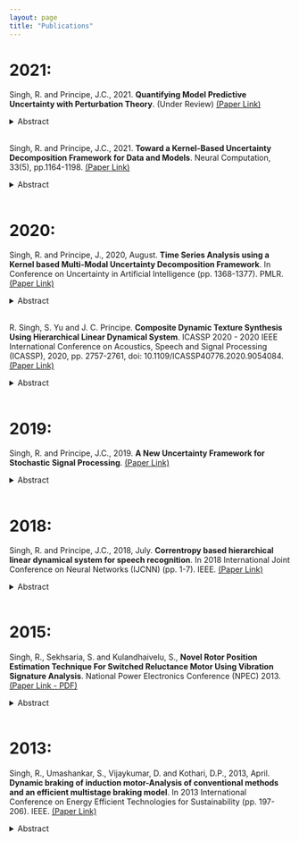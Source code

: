 ```yaml
---
layout: page
title: "Publications"
---
```


2021:
===
Singh, R. and Principe, J.C., 2021. **Quantifying Model Predictive Uncertainty with Perturbation Theory**. (Under Review) [(Paper Link)](https://arxiv.org/abs/2109.10888)
<details>
<summary> Abstract </summary>
<br>
We propose a framework for predictive uncertainty quantification of a neural network that replaces the conventional Bayesian notion of weight probability density function (PDF) with a physics based potential field representation of the model weights in a Gaussian reproducing kernel Hilbert space (RKHS) embedding. This allows us to use perturbation theory from quantum physics to formulate a moment decomposition problem over the model weight-output relationship. The extracted moments reveal successive degrees of regularization of the weight potential field around the local neighborhood of the model output. Such localized moments represent well the PDF tails and provide significantly greater accuracy of the model's predictive uncertainty than the central moments characterized by Bayesian and ensemble methods or their variants. We show that this consequently leads to a better ability to detect false model predictions of test data that has undergone a covariate shift away from the training PDF learned by the model. We evaluate our approach against baseline uncertainty quantification methods on several benchmark datasets that are corrupted using common distortion techniques. Our approach provides fast model predictive uncertainty estimates with much greater precision and calibration.
</details>

<br />

Singh, R. and Principe, J.C., 2021. **Toward a Kernel-Based Uncertainty Decomposition Framework for Data and Models**. Neural Computation, 33(5), pp.1164-1198. [(Paper Link)](https://arxiv.org/abs/2001.11495) 
<details>
<summary> Abstract </summary>
<br>
This letter introduces a new framework for quantifying predictive uncertainty for both data and models that relies on projecting the data into a gaussian reproducing kernel Hilbert space (RKHS) and transforming the data probability density function (PDF) in a way that quantifies the flow of its gradient as a topological potential field (quantified at all points in the sample space). This enables the decomposition of the PDF gradient flow by formulating it as a moment decomposition problem using operators from quantum physics, specifically Schrödinger's formulation. We experimentally show that the higher-order moments systematically cluster the different tail regions of the PDF, thereby providing unprecedented discriminative resolution of data regions having high epistemic uncertainty. In essence, this approach decomposes local realizations of the data PDF in terms of uncertainty moments. We apply this framework as a surrogate tool for predictive uncertainty quantification of point-prediction neural network models, overcoming various limitations of conventional Bayesian-based uncertainty quantification methods. Experimental comparisons with some established methods illustrate performance advantages that our framework exhibits.
</details>

<br />


2020:
===

Singh, R. and Principe, J., 2020, August. **Time Series Analysis using a Kernel based Multi-Modal Uncertainty Decomposition Framework**. In Conference on Uncertainty in Artificial Intelligence (pp. 1368-1377). PMLR. [(Paper Link)](http://proceedings.mlr.press/v124/singh20a.html)
<details>
<summary> Abstract </summary>
<br>
This paper proposes a kernel based information theoretic framework with quantum physical underpinnings for data characterization that is relevant to online time series applications such as unsupervised change point detection and whole sequence clustering. In this framework, we utilize the Gaussian kernel mean embedding metric for universal characterization of data PDF. We then utilize concepts of quantum physics to impart a local dynamical structure to characterized data PDF, resulting in a new energy based formulation. This facilitates a multi-modal physics based uncertainty representation of the signal PDF at each sample using Hermite polynomial projections. We demonstrate in this paper using synthesized datasets that such uncertainty features provide a better ability for online detection of statistical change points in time series data when compared to existing non-parametric and unsupervised methods. We also demonstrate a better ability of the framework in clustering time series sequences when compared to discrete wavelet transform features on a subset of VidTIMIT speaker recognition corpus.
</details>

<br />

R. Singh, S. Yu and J. C. Principe. **Composite Dynamic Texture Synthesis Using Hierarchical Linear Dynamical System**. ICASSP 2020 - 2020 IEEE International Conference on Acoustics, Speech and Signal Processing (ICASSP), 2020, pp. 2757-2761, doi: 10.1109/ICASSP40776.2020.9054084. [(Paper Link)](https://ieeexplore.ieee.org/abstract/document/9054084)
<details>
<summary> Abstract </summary>
<br>
We demonstrate that a systematic inclusion of prior structural constraints on the states of a linear dynamical system significantly improves its ability to model complex multidimensional sequences. This constrained LDS, typically termed as the hierarchical linear dynamical system (HLDS), is a Kalman filter based topology that extracts relevant self-segmenting information from the input signal in an unsupervised manner by hierarchically constraining its information representing state subspaces thereby slowing down the signal dynamics. We highlight some of its practical advantages over the existing methods in real-world video applications. As a concrete application, we show that the HLDS, despite being a linear model trained in an unsupervised setting, is able to capture the dynamics of complex texture sequences consisting of multiple co-occurring textures. We compare its performance with a similarly trained LDS model in the reconstruction and synthesis of such signals.
 </details>
 
<br />
  
2019:
===

Singh, R. and Principe, J.C., 2019. **A New Uncertainty Framework for Stochastic Signal Processing**. [(Paper Link)](https://arxiv.org/abs/1904.13038)
<details>
<summary> Abstract </summary>
<br>
The fields of signal processing and information theory have evolved with the goal of developing formulations to extract intrinsic information from limited amount of data. When one considers the modeling of unpredictably varying processes and complex dynamical signals with a large number of unknowns (such as those encountered in the fields of finance, NLP, communications, etc.), there is a need for algorithms to have increased sensitivity with short spans of data, while maintaining stochastic generalization ability. This naturally calls for an increased focus on localized stochastic representation. So far, most metrics developed for characterizing signals envision data from entropic and probabilistic points of view that lack sensitivity towards quick changes in signal dynamics. We hypothesize that models that work with the intrinsic uncertainties associated with local data induced metric spaces would be significantly more sensitive towards signal characterization. To this end, we develop a new framework for stochastic signal processing that is based on decomposing the local metric space of the signal in a Gaussian Reproducing Kernel Hilbert Space (RKHS). A major advantage of our framework is that we are able to implement this decomposition on a sample-by-sample basis. The key aspects of our framework are the following: (1) We use a data defined metric related to Parzen density estimation for quantifying the local structure of data in the Gaussian RKHS. (2) We use a quantum description of this metric which consequently introduces uncertainty in the structure of the local kernel space. Since the RKHS has been well established and known for providing universal data fitting capabilities, we submit that local quantifiers of the kernel space data projection could significantly improve acquisition of signal information.
</details>

<br />

2018:
===

Singh, R. and Principe, J.C., 2018, July. **Correntropy based hierarchical linear dynamical system for speech recognition**. In 2018 International Joint Conference on Neural Networks (IJCNN) (pp. 1-7). IEEE. [(Paper Link)](https://ieeexplore.ieee.org/abstract/document/8489775)
<details>
<summary> Abstract </summary>
<br>
Hierarchical Linear Dynamical System (HLDS) is a recently introduced Kalman filter based generative state model that extracts relevant self-segmenting information from input time series signal by hierarchically constraining the information representing subspaces of its states thus slowing down the dynamics of the input signal. Despite the simplicity of its nested architecture and its dependance on linear Kalman update rules, the HLDS has been shown to have state-of-the-art performance in the classification of musical notes. However, it was observed that the application scope of this state based model was only limited to linearly separable signals since the representations of non-linear and non-stationary signals (such as speech) in the state space of the HLDS was highly intermingled and hence, non-discriminative. This paper proposes a kernel based extension of the HLDS that shows promising results in the sparse and discriminative representation of speech phonemes in its information representing state spaces. Specifically, we use correntropy as an additional non-linear constraint on top of the linear constraints already provided by the nested architecture of the states. We show that by using correntropy as the cost function in the Kalman update equations, we are able to adaptively restrict the different phonemes of a speech signal into localized areas of the top state space. Our training results, along with their authentication through top-down inference of the states, provide valid credibility to the use of HLDS as a promising speech recognition model.
 </details>
 
<br />

2015:
===

Singh, R., Sekhsaria, S. and Kulandhaivelu, S., **Novel Rotor Position Estimation Technique For Switched Reluctance Motor Using Vibration Signature Analysis**. National Power Electronics Conference (NPEC) 2013. [(Paper Link - PDF)](https://www.ee.iitb.ac.in/npec/Papers/Program/NPEC_2015_paper_62.pdf)
<details>
<summary> Abstract </summary>
<br>
In this paper, we present a novel technique to estimate the position of the rotor of a switched reluctance motor by observing the characteristics of the vibration of the stator during the motor operation. This removes the need of the shaft position sensor which is known for its unreliability and problems associated with its application. Vibration in switched reluctance motors is generated mainly due to stator deformation as a result of radial forces caused by the magnetic flux. The magnetic flux density varies significantly with the rotor position depending upon the alignment of the poles of the rotor and the stator. Thus, at different rotor positions, the vibration amplitude recorded at a particular point on the stator lamination varies. This makes it possible to correlate rotor position with the stator vibration pulses. We have carried out simulations on a 6/4 SR motor to demonstrate this position estimation technique. Initially, we generate vibration pulses separately in the simulation with respect to the flux density keeping the point above a particular stator pole as the frame of reference. This is done to closely approximate and simulate the data recorded by an accelerometer imagined to be installed at that point. We have used the characteristics determined and the analysis made on the vibration of SR motors by previous research experiments to generate the vibration pulses with respect to the flux. We then estimate the rotor position by detecting the regular spikes in vibration and then compare it with the actual position of the rotor. We find that although the resolution of the rotor position measurement using our technique is not very high at low speeds, this method is highly efficient at high rotor speeds and it requires less computational power thereby saving costs. We analyze our technique in detail and outline its several key advantages when compared to other position estimation schemes for SR motors.
 </details>
 
<br />

2013:
===
Singh, R., Umashankar, S., Vijaykumar, D. and Kothari, D.P., 2013, April. **Dynamic braking of induction motor-Analysis of conventional methods and an efficient multistage braking model**. In 2013 International Conference on Energy Efficient Technologies for Sustainability (pp. 197-206). IEEE. [(Paper Link)](https://ieeexplore.ieee.org/abstract/document/6533382)
<details>
<summary> Abstract </summary>
<br>
In this paper, a detailed analysis is made on capacitor self excitation and DC injection methods of dynamic braking of induction motor through MATLAB/SIMULINK simulations. The effectiveness of these conventional dynamic braking methods is carefully analyzed while changing various parameters. The speed range and time duration for which these methods are the most effective is carefully observed during changing load conditions. The effects of changing capacitor values and DC injection voltage levels on the effective speed range have been studied and the time durations in which these methods are most effective are also analyzed. Using the analysis data obtained, the parameters of a reliable fast multistage dynamic braking model are arrived upon for its best possible performance. The performance of this model, which efficiently dissipates the kinetic energy of the motor in a very short duration of time, is checked through simulations.
</details>
